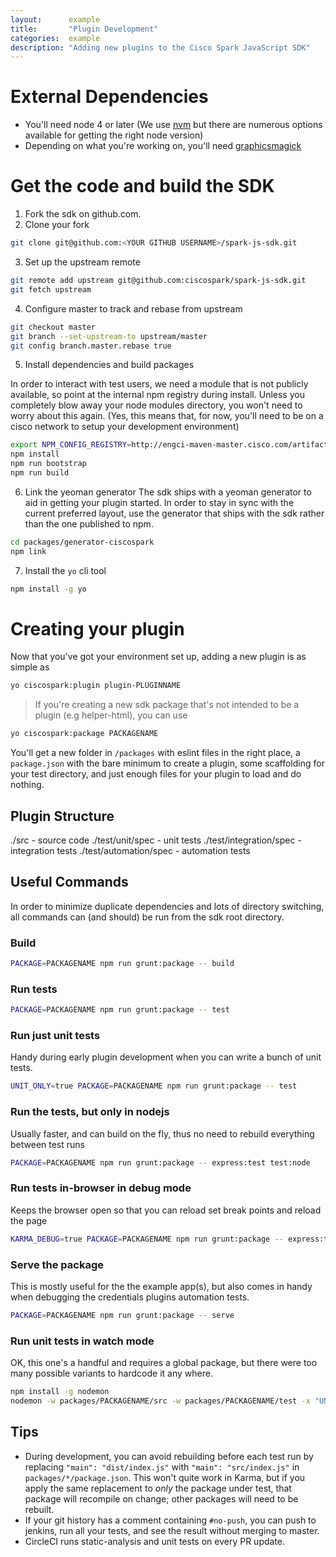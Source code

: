 ```yaml
---
layout:      example
title:       "Plugin Development"
categories:  example
description: "Adding new plugins to the Cisco Spark JavaScript SDK"
---
```


# External Dependencies

- You'll need node 4 or later (We use [nvm](https://github.com/creationix/nvm) but there are numerous options available for getting the right node version)
- Depending on what you're working on, you'll need [graphicsmagick](http://www.graphicsmagick.org/)

# Get the code and build the SDK

1. Fork the sdk on github.com.
2. Clone your fork

  ```bash
  git clone git@github.com:<YOUR GITHUB USERNAME>/spark-js-sdk.git
  ```

3. Set up the upstream remote

  ```bash
  git remote add upstream git@github.com:ciscospark/spark-js-sdk.git
  git fetch upstream
  ```

4. Configure master to track and rebase from upstream

  ```bash
  git checkout master
  git branch --set-upstream-to upstream/master
  git config branch.master.rebase true
  ```

5. Install dependencies and build packages

  In order to interact with test users, we need a module that is not publicly available, so point at the internal npm registry during install. Unless you completely blow away your node modules directory, you won't need to worry about this again. (Yes, this means that, for now, you'll need to be on a cisco network to setup your development environment)

  ```bash
  export NPM_CONFIG_REGISTRY=http://engci-maven-master.cisco.com/artifactory/api/npm/webex-npm-group
  npm install
  npm run bootstrap
  npm run build
  ```

6. Link the yeoman generator
  The sdk ships with a yeoman generator to aid in getting your plugin started. In order to stay in sync with the current preferred layout, use the generator that ships with the sdk rather than the one published to npm.

  ```bash
  cd packages/generator-ciscospark
  npm link
  ```

7. Install the `yo` cli tool

  ```bash
  npm install -g yo
  ```

# Creating your plugin

Now that you've got your environment set up, adding a new plugin is as simple as

```bash
yo ciscospark:plugin plugin-PLUGINNAME
```

> If you're creating a new sdk package that's not intended to be a plugin (e.g helper-html), you can use
```bash
yo ciscospark:package PACKAGENAME
```

You'll get a new folder in `/packages` with eslint files in the right place, a `package.json` with the bare minimum to create a plugin, some scaffolding for your test directory, and just enough files for your plugin to load and do nothing.

## Plugin Structure

./src - source code
./test/unit/spec - unit tests
./test/integration/spec - integration tests
./test/automation/spec - automation tests

## Useful Commands

In order to minimize duplicate dependencies and lots of directory switching, all commands can (and should) be run from the sdk root directory.

### Build

```bash
PACKAGE=PACKAGENAME npm run grunt:package -- build
```

### Run tests

```bash
PACKAGE=PACKAGENAME npm run grunt:package -- test
```

### Run just unit tests
Handy during early plugin development when you can write a bunch of unit tests.

```bash
UNIT_ONLY=true PACKAGE=PACKAGENAME npm run grunt:package -- test
```

### Run the tests, but only in nodejs
Usually faster, and can build on the fly, thus no need to rebuild everything between test runs

```bash
PACKAGE=PACKAGENAME npm run grunt:package -- express:test test:node
```

### Run tests in-browser in debug mode
Keeps the browser open so that you can reload set break points and reload the page

```bash
KARMA_DEBUG=true PACKAGE=PACKAGENAME npm run grunt:package -- express:test test:browser
```

### Serve the package
This is mostly useful for the the example app(s), but also comes in handy when debugging the credentials plugins automation tests.

```bash
PACKAGE=PACKAGENAME npm run grunt:package -- serve
```

### Run unit tests in watch mode

OK, this one's a handful and requires a global package, but there were too many possible variants to hardcode it any where.

```bash
npm install -g nodemon
nodemon -w packages/PACKAGENAME/src -w packages/PACKAGENAME/test -x "UNIT_ONLY=true PACKAGE=PACKAGENAME npm run --silent grunt:package express:test test:node"
```

## Tips
- During development, you can avoid rebuilding before each test run by replacing `"main": "dist/index.js"` with `"main": "src/index.js"` in `packages/*/package.json`. This won't quite work in Karma, but if you apply the same replacement to *only* the package under test, that package will recompile on change; other packages will need to be rebuilt.
- If your git history has a comment containing `#no-push`, you can push to jenkins, run all your tests, and see the result without merging to master.
- CircleCI runs static-analysis and unit tests on every PR update.
